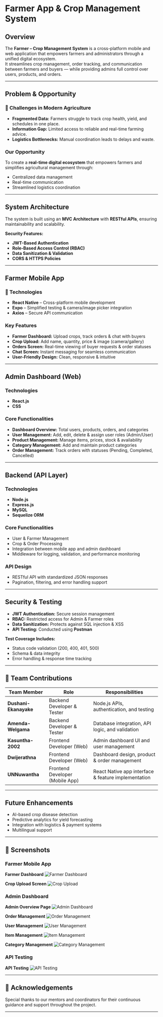 #  Farmer App & Crop Management System

##  Overview
The **Farmer – Crop Management System** is a cross-platform mobile and web application that empowers farmers and administrators through a unified digital ecosystem.  
It streamlines crop management, order tracking, and communication between farmers and buyers — while providing admins full control over users, products, and orders.

---

##  Problem & Opportunity

### 🌱 Challenges in Modern Agriculture
- **Fragmented Data:** Farmers struggle to track crop health, yield, and schedules in one place.  
- **Information Gap:** Limited access to reliable and real-time farming advice.  
- **Logistics Bottlenecks:** Manual coordination leads to delays and waste.

### Our Opportunity
To create a **real-time digital ecosystem** that empowers farmers and simplifies agricultural management through:
- Centralized data management  
- Real-time communication  
- Streamlined logistics coordination  

---

## System Architecture
The system is built using an **MVC Architecture** with **RESTful APIs**, ensuring maintainability and scalability.

**Security Features:**
-  **JWT-Based Authentication**  
-  **Role-Based Access Control (RBAC)**
-  **Data Sanitization & Validation**  
-  **CORS & HTTPS Policies**

---

##  Farmer Mobile App

### 🧰 Technologies
- **React Native** – Cross-platform mobile development  
- **Expo** – Simplified testing & camera/image picker integration  
- **Axios** – Secure API communication  

###  Key Features
- **Farmer Dashboard:** Upload crops, track orders & chat with buyers  
- **Crop Upload:** Add name, quantity, price & image (camera/gallery)  
- **Orders Screen:** Real-time viewing of buyer requests & order statuses  
- **Chat Screen:** Instant messaging for seamless communication  
- **User-Friendly Design:** Clean, responsive & intuitive  

---

##  Admin Dashboard (Web)

###  Technologies
- **React.js**
- **CSS**

###  Core Functionalities
- **Dashboard Overview:** Total users, products, orders, and categories  
- **User Management:** Add, edit, delete & assign user roles (Admin/User)  
- **Product Management:** Manage items, prices, stock & availability  
- **Category Management:** Add and maintain product categories  
- **Order Management:** Track orders with statuses (Pending, Completed, Cancelled)  

---

##  Backend (API Layer)

###  Technologies
- **Node.js**
- **Express.js**
- **MySQL**
- **Sequelize ORM**

###  Core Functionalities
- User & Farmer Management  
- Crop & Order Processing  
- Integration between mobile app and admin dashboard  
- Middleware for logging, validation, and performance monitoring  

###  API Design
- RESTful API with standardized JSON responses  
- Pagination, filtering, and error handling support  

---

##  Security & Testing

- **JWT Authentication:** Secure session management  
- **RBAC:** Restricted access for Admin & Farmer roles  
- **Data Sanitization:** Protects against SQL injection & XSS  
- **API Testing:** Conducted using **Postman**  

**Test Coverage Includes:**
-  Status code validation (200, 400, 401, 500)  
-  Schema & data integrity  
-  Error handling & response time tracking  

---

## 👥 Team Contributions

| Team Member | Role | Responsibilities |
|--------------|------|------------------|
| **Dushani-Ekanayake** | Backend Developer & Tester | Node.js APIs, authentication, and testing |
| **Amenda-Welgama** | Backend Developer & Tester | Database integration, API logic, and validation |
| **Kasuntha-2002** | Frontend Developer (Web) | Admin dashboard UI and user management |
| **Dwijerathna** | Frontend Developer (Web) | Dashboard design, product & order management |
| **UNNuwantha** | Frontend Developer (Mobile App) | React Native app interface & feature implementation |

---

## Future Enhancements
-  AI-based crop disease detection  
-  Predictive analytics for yield forecasting  
-  Integration with logistics & payment systems  
-  Multilingual support  

---

## 📸 Screenshots

###  Farmer Mobile App

**Farmer Dashboard**
![Farmer Dashboard](https://github.com/Amenda-Welgama/Farmer-Support-and-Crop-Collection-System-/issues/1#issuecomment-3453202374)

**Crop Upload Screen**
![Crop Upload](https://github.com/Amenda-Welgama/Farmer-Support-and-Crop-Collection-System-/issues/1#issuecomment-3453218193)


###  Admin Dashboard

**Admin Overview Page**
![Admin Dashboard](https://github.com/Amenda-Welgama/Farmer-Support-and-Crop-Collection-System-/issues/1#issuecomment-3453172995)

**Order Management**
![Order Management](https://github.com/Amenda-Welgama/Farmer-Support-and-Crop-Collection-System-/issues/1#issuecomment-3453195081)

**User Management**
![User Management](https://github.com/Amenda-Welgama/Farmer-Support-and-Crop-Collection-System-/issues/1#issuecomment-3453184818)

**Item Management**
![Item Management](https://github.com/Amenda-Welgama/Farmer-Support-and-Crop-Collection-System-/issues/1#issuecomment-3453192936)

**Category Management**
![Category Management](https://github.com/Amenda-Welgama/Farmer-Support-and-Crop-Collection-System-/issues/1#issuecomment-3453189677)


###  API Testing

**API Testing**
![API Testing](https://github.com/Amenda-Welgama/Farmer-Support-and-Crop-Collection-System-/issues/1#issuecomment-3453197608)


---

## 🙏 Acknowledgements
Special thanks to our mentors and coordinators for their continuous guidance and support throughout the project.

---


